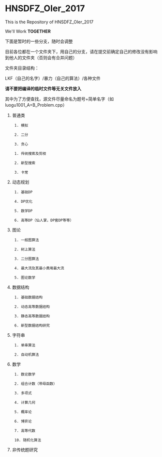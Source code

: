﻿# HNSDFZ_OIer_2017

This is the Repository of HNSDFZ_OIer_2017

We'll Work **TOGETHER**

下面是暂时的一些分支，随时会调整

目前各位都在一个文件夹下，用自己的分支，请在提交前确定自己的修改没有影响到他人的文件夹（否则会有合并问题）

文件夹目录结构：

LKF（自己的名字）/暴力（自己的算法）/各种文件

**请不要把编译的临时文件等无关文件放入**

其中为了方便查找，源文件尽量命名为题号+简单名字（如luogu1001_A+B_Problem.cpp）


1. 普通类

		1. 模拟

		2. 二分

		3. 贪心

		1. 传统搜索及剪枝

		2. 新型搜索
		
		3. 卡常



3. 动态规划

		1. 基础DP

		4. DP优化

		5. 数学DP

		6. 高等DP（仙人掌，DP套DP等等）


4. 图论

		1. 一般图算法

		2. 树上算法

		3. 二分图算法

		4. 最大流及其最小费用最大流

		5. 图论数学

5. 数据结构

		1. 基础数据结构

		2. 动态高等数据结构
		
		3. 静态高等数据结构

		6. 新型数据结构研究


6. 字符串

		1. 单串算法

		2. 自动机算法


7. 数学

		1. 数论数学

		2. 组合计数（带母函数）

		3. 多项式

		4. 计算几何

		5. 概率论

		6. 博弈论

		7. 高等代数
		
		10. 随机化算法
		
8. 非传统题研究
